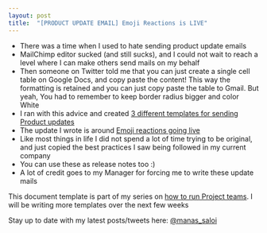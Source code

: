 ```yaml
---
layout: post
title:  "[PRODUCT UPDATE EMAIL] Emoji Reactions is LIVE"
---
```


- There was a time when I used to hate sending product update emails
- MailChimp editor sucked (and still sucks), and I could not wait to reach a level where I can make others send mails on my behalf
- Then someone on Twitter told me that you can just create a single cell table on Google Docs, and copy paste the content! This way the formatting is retained and you can just copy paste the table to Gmail. But yeah, You had to remember to keep border radius bigger and color White
- I ran with this advice and created [3 different templates for sending Product updates](https://docs.google.com/document/d/1ATci-GiUkTZFCVTQliKr1t3zco_aUJmlvY8jMYmR-80/edit)
- The update I wrote is around [Emoji reactions going live](https://docs.google.com/document/d/1sUX-sm5qZ474PCQQUpvdi3lvvmWPluqHOyfXz3xKL2M/edit)
- Like most things in life I did not spend a lot of time trying to be original, and just copied the best practices I saw being followed  in my current company
- You can use these as release notes too :)
- A lot of credit goes to my Manager for forcing me to write these update mails

This document template is part of my series on [how to run Project teams](https://manassaloi.com/2020/03/23/running-product-team.html). I will be writing more templates over the next few weeks

Stay up to date with my latest posts/tweets here: [@manas_saloi](http://twitter.com/manas_saloi)
